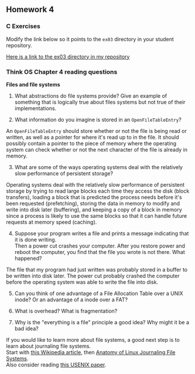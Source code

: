 ## Homework 4

### C Exercises

Modify the link below so it points to the `ex03` directory in your
student repository.

[Here is a link to the ex03 directory in my repository](https://github.com/ericasaywhat/ExercisesInC/tree/master/exercises/ex02.5)

### Think OS Chapter 4 reading questions

**Files and file systems**

1) What abstractions do file systems provide?  Give an example of something that is logically 
true about files systems but not true of their implementations.





2) What information do you imagine is stored in an `OpenFileTableEntry`?

An `OpenFileTableEntry` should store whether or not the file is being read or written, as well as a pointer for where it's read up to in the file. It should possibly contain a pointer to the piece of memory where the operating system can check whether or not the next character of the file is already in memory.

3) What are some of the ways operating systems deal with the relatively slow performance of persistent storage?

Operating systems deal with the relatively slow performance of persistent storage by trying to read large blocks each time they access the disk (block transfers), loading a block that is predicted the process needs before it's been requested (prefetching), storing the data in memory to modify and write into disk later (buffering), and keeping a copy of a block in memory since a process is likely to use the same blocks so that it can handle future requests at memory speed (caching).

4) Suppose your program writes a file and prints a message indicating that it is done writing.  
Then a power cut crashes your computer.  After you restore power and reboot the computer, you find that the 
file you wrote is not there.  What happened?

The file that my program had just written was probably stored in a buffer to be written into disk later. The power cut probably crashed the computer before the operating system was able to write the file into disk.

5) Can you think of one advantage of a File Allocation Table over a UNIX inode?  Or an advantage of a inode over a FAT?


6) What is overhead?  What is fragmentation?

7) Why is the "everything is a file" principle a good idea?  Why might it be a bad idea?

If you would like to learn more about file systems, a good next step is to learn about journaling file systems.  
Start with [this Wikipedia article](https://en.wikipedia.org/wiki/Journaling_file_system), then 
[Anatomy of Linux Journaling File Systems](http://www.ibm.com/developerworks/library/l-journaling-filesystems/index.html).  
Also consider reading [this USENIX paper](https://www.usenix.org/legacy/event/usenix05/tech/general/full_papers/prabhakaran/prabhakaran.pdf).



